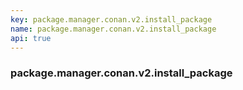 ```yaml
---
key: package.manager.conan.v2.install_package
name: package.manager.conan.v2.install_package
api: true
---
```


### package.manager.conan.v2.install_package
